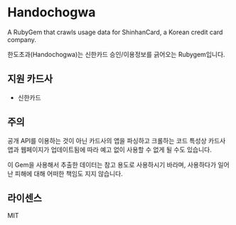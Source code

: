 # Handochogwa

A RubyGem that crawls usage data for ShinhanCard, a Korean credit card company.

한도초과(Handochogwa)는 신한카드 승인/이용정보를 긁어오는 Rubygem입니다.

## 지원 카드사

- 신한카드

## 주의

공개 API를 이용하는 것이 아닌 카드사의 앱을 파싱하고 크롤하는 코드 특성상
카드사 앱과 웹페이지가 업데이트됨에 따라 예고 없이 사용할 수 없게 될 수도 있습니다.

이 Gem을 사용해서 추출한 데이터는 참고 용도로 사용하시기 바라며, 사용하다가
일어난 피해에 대해 어떠한 책임도 지지 않습니다.

## 라이센스

MIT
